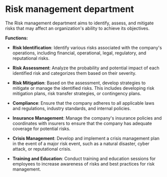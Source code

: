 # Risk management department

The Risk management department aims to identify, assess, and mitigate risks that may affect an organization's ability to achieve its objectives.

**Functions:**

* **Risk Identification**: Identify various risks associated with the company's operations, including financial, operational, legal, regulatory, and reputational risks.

* **Risk Assessment**: Analyze the probability and potential impact of each identified risk and categorizes them based on their severity.

* **Risk Mitigation**: Based on the assessment, develop strategies to mitigate or manage the identified risks. This includes developing risk mitigation plans, risk transfer strategies, or contingency plans.

* **Compliance**: Ensure that the company adheres to all applicable laws and regulations, industry standards, and internal policies.

* **Insurance Management**: Manage the company's insurance policies and coordinates with insurers to ensure that the company has adequate coverage for potential risks.

* **Crisis Management**: Develop and implement a crisis management plan in the event of a major risk event, such as a natural disaster, cyber attack, or reputational crisis.

* **Training and Education**: Conduct training and education sessions for employees to increase awareness of risks and best practices for risk management.
